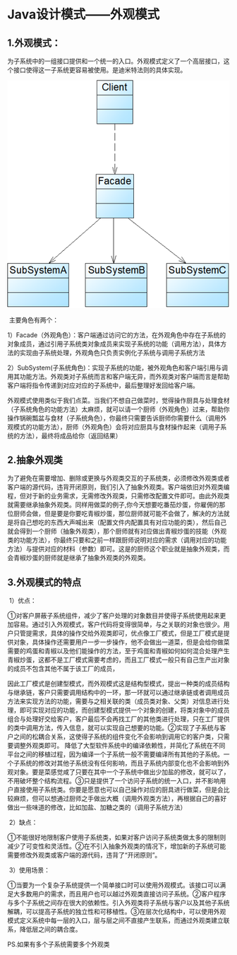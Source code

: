 # Java设计模式——外观模式

## 1.外观模式：

​		为子系统中的一组接口提供和一个统一的入口。外观模式定义了一个高层接口，这个接口使得这一子系统更容易被使用。是迪米特法则的具体实现。

![image-20211020103915276](image-20211020103915276.png)

​		主要角色有两个：

​		1）Facade（外观角色）：客户端通过访问它的方法，在外观角色中存在子系统的对象成员，通过引用子系统类对象成员来实现子系统的功能（调用方法），具体方法的实现由子系统处理，外观角色只负责实例化子系统与调用子系统方法

​		2）SubSystem(子系统角色)：实现子系统的功能，被外观角色和客户端引用与调用其功能方法。外观类对子系统而言和客户端无异，而外观类对客户端而言是帮助客户端将指令传递到对应对应的子系统中，最后整理好发回给客户端。

​		外观模式使用类似于我们点菜。当我们不想自己做菜时，觉得操作厨具与处理食材（子系统角色的功能方法）太麻烦，就可以请一个厨师（外观角色）过来，帮助你操作锅碗瓢盆与食材（子系统角色），你最终只需要告诉厨师你需要什么（调用外观模式的功能方法），厨师（外观角色）会将对应厨具与食材操作起来（调用子系统的方法），最终将成品给你（返回结果）

## 2.抽象外观类

​		为了避免在需要增加、删除或更换与外观类交互的子系统类，必须修改外观类或者客户端的源代码，违背开闭原则，我们引入了抽象外观类。客户端依旧对外观类编程，但对于新的业务需求，无需修改外观类，只需修改配置文件即可。由此外观类就需要继承抽象外观类。同样用做菜的例子,你今天想要吃番茄炒蛋，你雇佣的那位厨师会做，但是要是你要吃青椒炒蛋，那位厨师就可能不会做了，解决的方法就是将自己想吃的东西大声喊出来（配置文件内配置具有对应功能的类），然后自己就会得到一个厨师（抽象外观类），那个厨师就有对应做出青椒炒蛋的技能（外观类的功能方法），你最终只要和之前一样跟厨师说明对应的需求（调用对应的功能方法）与提供对应的材料（参数）即可。这是的厨师这个职业就是抽象外观类，而会青椒炒蛋的厨师就是继承了抽象外观类的外观类。

## 3.外观模式的特点

​		1）优点：

​		①对客户屏蔽子系统组件，减少了客户处理的对象数目并使得子系统使用起来更加容易。通过引入外观模式，客户代码将变得很简单，与之关联的对象也很少。用户只管提需求，具体的操作交给外观类即可，优点像工厂模式，但是工厂模式是提供对象，具体操作还需要用户一步一步操作，他不会做出一道菜，但是会给你做菜需要的鸡蛋和青椒以及他们能操作的方法，至于鸡蛋和青椒如何如何混合处理产生青椒炒蛋，这都不是工厂模式需要考虑的，而且工厂模式一般只有自己生产出对象的成员不包含其他不属于该工厂的成员，

​		因此工厂模式是创建型模式，而外观模式这是结构型模式，提出一种类的成员结构与继承链，客户只需要调用结构中的一环，那一环就可以通过继承链或者调用成员方法来实现方法的功能，需要与之相关联的类（成员类对象、父类）对信息进行处理，即可实现对应的功能，而创建型模式提供一个对象的创建，将类对象中的成员组合与处理好交给客户，客户最后不会再找工厂的其他类进行处理，只在工厂提供的类中调用方法，传入信息，就可以实现自己想要的功能。
​		②实现了子系统与客户之间的松耦合关系，这使得子系统的组件变化不会影响到调用它的客户类，只需要调整外观类即可。
降低了大型软件系统中的编译依赖性，并简化了系统在不同平台之间的移植过程，因为编译一个子系统一般不需要编译所有其他的子系统。一个子系统的修改对其他子系统没有任何影响，而且子系统内部变化也不会影响到外观对象。要是菜感觉咸了只要在其中一个子系统中做出少加盐的修改，就可以了，不用破坏整个结构流程。
​		③只是提供了一个访问子系统的统一入口，并不影响用户直接使用子系统类。你要是愿意也可以自己操作对应的厨具进行做菜，但是会比较麻烦，但可以想通过厨师之手做出大概（调用外观类方法），再根据自己的喜好做出一些味道的修改，比如加盐、加糖之类的（调用子系统方法）

​		2）缺点：

​		①不能很好地限制客户使用子系统类，如果对客户访问子系统类做太多的限制则减少了可变性和灵活性。
​		②在不引入抽象外观类的情况下，增加新的子系统可能需要修改外观类或客户端的源代码，违背了“开闭原则”。

​		3）使用场景：

​		①当要为一个复杂子系统提供一个简单接口时可以使用外观模式。该接口可以满足大多数用户的需求，而且用户也可以越过外观类直接访问子系统。
​		②客户程序与多个子系统之间存在很大的依赖性。引入外观类将子系统与客户以及其他子系统解耦，可以提高子系统的独立性和可移植性。
​		③在层次化结构中，可以使用外观模式定义系统中每一层的入口，层与层之间不直接产生联系，而通过外观类建立联系，降低层之间的耦合度。



PS.如果有多个子系统需要多个外观类

